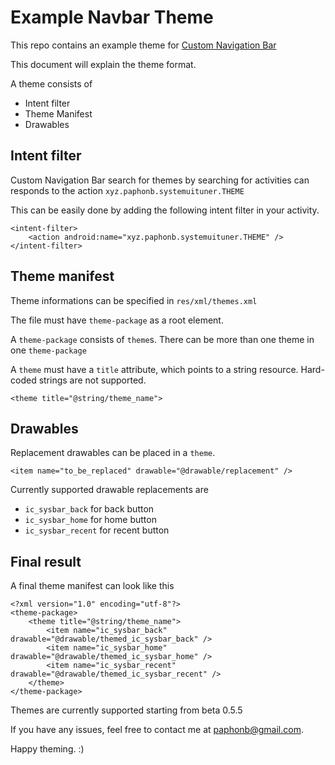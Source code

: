 # Example Navbar Theme
This repo contains an example theme for [Custom Navigation Bar](https://play.google.com/store/apps/details?id=xyz.paphonb.systemuituner)

This document will explain the theme format.

A theme consists of

- Intent filter
- Theme Manifest
- Drawables

## Intent filter
Custom Navigation Bar search for themes by searching for activities can responds to the action `xyz.paphonb.systemuituner.THEME`

This can be easily done by adding the following intent filter in your activity.
```
<intent-filter>
    <action android:name="xyz.paphonb.systemuituner.THEME" />
</intent-filter>
```

## Theme manifest
Theme informations can be specified in `res/xml/themes.xml`

The file must have `theme-package` as a root element.

A `theme-package` consists of `theme`s. There can be more than one theme in one `theme-package`

A `theme` must have a `title` attribute, which points to a string resource. Hard-coded strings are not supported.
```
<theme title="@string/theme_name">
```

## Drawables
Replacement drawables can be placed in a `theme`.
```
<item name="to_be_replaced" drawable="@drawable/replacement" />
```
Currently supported drawable replacements are

- `ic_sysbar_back` for back button
- `ic_sysbar_home` for home button
- `ic_sysbar_recent` for recent button

## Final result
A final theme manifest can look like this
```
<?xml version="1.0" encoding="utf-8"?>
<theme-package>
    <theme title="@string/theme_name">
        <item name="ic_sysbar_back" drawable="@drawable/themed_ic_sysbar_back" />
        <item name="ic_sysbar_home" drawable="@drawable/themed_ic_sysbar_home" />
        <item name="ic_sysbar_recent" drawable="@drawable/themed_ic_sysbar_recent" />
    </theme>
</theme-package>
```
Themes are currently supported starting from beta 0.5.5

If you have any issues, feel free to contact me at [paphonb@gmail.com](mailto:paphonb@gmail.com).

Happy theming. :)